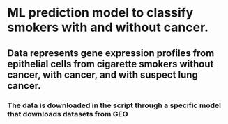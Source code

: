 # ML prediction model to classify smokers with and without cancer. 
## Data represents gene expression profiles from epithelial cells from cigarette smokers without cancer, with cancer, and with suspect lung cancer.
### The data is downloaded in the script through a specific model that downloads datasets from GEO
